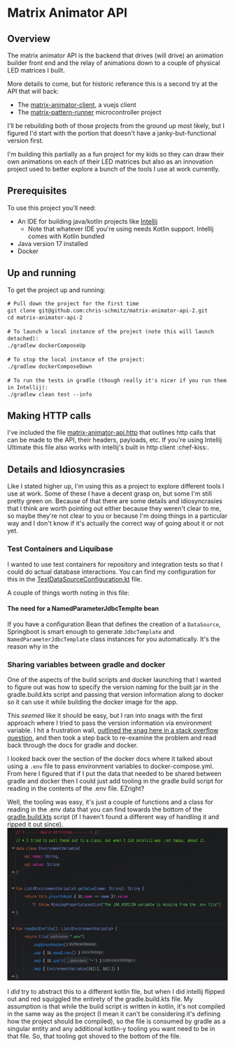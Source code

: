 # Matrix Animator API

## Overview

The matrix animator API is the backend that drives (will drive) an animation builder front end and the relay of
animations down to a couple of physical LED matrices I built.

More details to come, but for historic reference this is a second try at the API that will back:

- The [matrix-animator-client](https://github.com/chris-schmitz/matrix-animator-client), a vuejs client
- The [matrix-pattern-runner](https://github.com/chris-schmitz/matrix-pattern-runner) microcontroller project

I'll be rebuilding both of those projects from the ground up most likely, but I figured I'd start with the portion that
doesn't have a janky-but-functional version first.

I'm building this partially as a fun project for my kids so they can draw their own animations on each of their LED
matrices but also as an innovation project used to better explore a bunch of the tools I use at work currently.

## Prerequisites

To use this project you'll need:

- An IDE for building java/kotlin projects like [Intellij](https://www.jetbrains.com/idea/download/?section=mac)
    - Note that whatever IDE you're using needs Kotlin support. Intellij comes with Kotlin bundled
- Java version 17 installed
- Docker

## Up and running

To get the project up and running:

```shell
# Pull down the project for the first time
git clone git@github.com:chris-schmitz/matrix-animator-api-2.git
cd matrix-animator-api-2

# To launch a local instance of the project (note this will launch detached):
./gradlew dockerComposeUp

# To stop the local instance of the project:
./gradlew dockerComposeDown

# To run the tests in gradle (though really it's nicer if you run them in Intellij):
./gradlew clean test --info 
```

## Making HTTP calls

I've included the
file [matrix-animator-api.http](https://github.com/chris-schmitz/matrix-animator-api-2/blob/main/matrix-animator-api.http)
that outlines http calls that can be made to the API, their headers, payloads, etc. If you're using Intellij Ultimate
this file also works with intellij's built in http client :chef-kiss:.

## Details and Idiosyncrasies

Like I stated higher up, I'm using this as a project to explore different tools I use at work. Some of these I have a
decent grasp on, but some I'm still pretty green on. Because of that there are some details and idiosyncrasies that I
think are worth pointing out either because they weren't clear to me, so maybe they're not clear to you or because I'm
doing things in a particular way and I don't know if it's actually the correct way of going about it or not yet.

### Test Containers and Liquibase

I wanted to use test containers for repository and integration tests so that I could do actual database interactions.
You can find my configuration for this in
the [TestDataSourceConfiguration.kt](https://github.com/chris-schmitz/matrix-animator-api-2/blob/bc74c88ab26a736a9824704539f55d585ecf5a42/src/test/kotlin/com/lightinspiration/matrixanimatorapi/configuration/TestDataSourceConfiguration.kt)
file.

A couple of things worth noting in this file:

#### The need for a NamedParameterJdbcTemplte bean

If you have a configuration Bean that defines the creation of a `DataSource`, Springboot is smart enough to
generate  `JdbcTemplate` and `NamedParameterJdbcTemplate` class instances for you automatically. It's the reason why in
the

### Sharing variables between gradle and docker

One of the aspects of the build scripts and docker launching that I wanted to figure out was how to specify the version
naming for the built jar in the gradle.build.kts script and passing that version information along to docker so it can
use it while building the docker image for the app.

This _seemed_ like it should be easy, but I ran into snags with the
first approach where I tried to pass the version information via environment variable. I hit a frustration
wall, [outlined the snag here in a stack overflow question](https://stackoverflow.com/questions/77693066/passing-a-variable-from-a-gradle-task-to-docker-compose-yml-and-on-to-the-docker),
and then took a step back to re-examine the problem and read back through the docs for gradle and docker.

I looked back over the section of the docker docs where it talked about using a `.env` file to pass environment
variables to docker-compose.yml. From here I figured that if I put the data that needed to be shared between gradle and
docker then I could just add tooling in the gradle build script for reading in the contents of the .env file. EZright?

Well, the tooling was easy, it's just a couple of functions and a class for reading in the .env data that you can find
towards the bottom of
the [gradle.build.kts](https://github.com/chris-schmitz/matrix-animator-api-2/blob/main/build.gradle.kts) script (if I
haven't found a different way of handling it and ripped it out since).
![build utils](readme_attachments/dot-env-file-utilities.png)

I _did_ try to abstract this to a different kotlin file, but when I did intellij flipped out and red squiggled the
entirety of the gradle.build.kts file. My assumption is that while the build script is written in kotlin, it's not
compiled in the same way as the project (I mean it can't be considering it's defining how the project should be
compiled), so the file is consumed by gradle as a singular entity and any additional kotlin-y tooling you want need to
be in that file. So, that tooling got shoved to the bottom of the file.  
